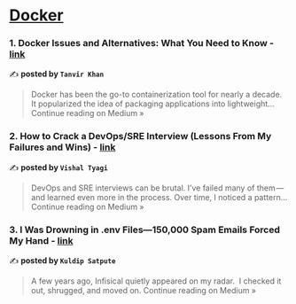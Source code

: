 
<h1><a href=https://medium.com/tag/docker/recommended target="_blank" rel="noopener noreferrer">Docker</a></h1>
<h3>1. Docker Issues and Alternatives: What You Need to Know - <a href="https://aeontanvir.medium.com/docker-issues-and-alternatives-what-you-need-to-know-126fb09bd889?source=rss------docker-5" target="_blank" rel="noopener noreferrer">link</a></h3>

✍️ **posted by `Tanvir Khan`**

<blockquote>Docker has been the go-to containerization tool for nearly a decade. It popularized the idea of packaging applications into lightweight…
Continue reading on Medium »</blockquote>

<h3>2. How to Crack a DevOps/SRE Interview (Lessons From My Failures and Wins) - <a href="https://itsvishalt.medium.com/how-to-crack-a-devops-sre-interview-lessons-from-my-failures-and-wins-b7f9a1c3769f?source=rss------docker-5" target="_blank" rel="noopener noreferrer">link</a></h3>

✍️ **posted by `Vishal Tyagi`**

<blockquote>DevOps and SRE interviews can be brutal. I’ve failed many of them — and learned even more in the process. Over time, I noticed a pattern…
Continue reading on Medium »</blockquote>

<h3>3. I Was Drowning in .env Files—150,000 Spam Emails Forced My Hand - <a href="https://kuldips.medium.com/i-was-drowning-in-env-files-150-000-spam-emails-forced-my-hand-f92d720e7425?source=rss------docker-5" target="_blank" rel="noopener noreferrer">link</a></h3>

✍️ **posted by `Kuldip Satpute`**

<blockquote>A few years ago, Infisical quietly appeared on my radar.
 I checked it out, shrugged, and moved on.
Continue reading on Medium »</blockquote>

